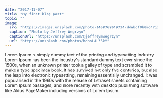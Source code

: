 ```yaml
---
date: "2017-11-07"
title: "My first blog post"
topic: ""
image:
  src: "https://images.unsplash.com/photo-1468768649734-ddebcf0b0bc4?ixlib=rb-1.2.1&ixid=eyJhcHBfaWQiOjEyMDd9&auto=format&fit=crop&w=1500&q=80"
  caption: "Photo by Jeffrey Wegrzyn"
  captionUrl: "https://unsplash.com/@jeffreymwegrzyn"
  url: "https://unsplash.com/photos/hdnsLAU35kY"
---
```

Lorem Ipsum is simply dummy text of the printing and typesetting industry. Lorem Ipsum has been the industry's standard dummy text ever since the 1500s, when an unknown printer took a galley of type and scrambled it to make a type specimen book. It has survived not only five centuries, but also the leap into electronic typesetting, remaining essentially unchanged. It was popularised in the 1960s with the release of Letraset sheets containing Lorem Ipsum passages, and more recently with desktop publishing software like Aldus PageMaker including versions of Lorem Ipsum.
